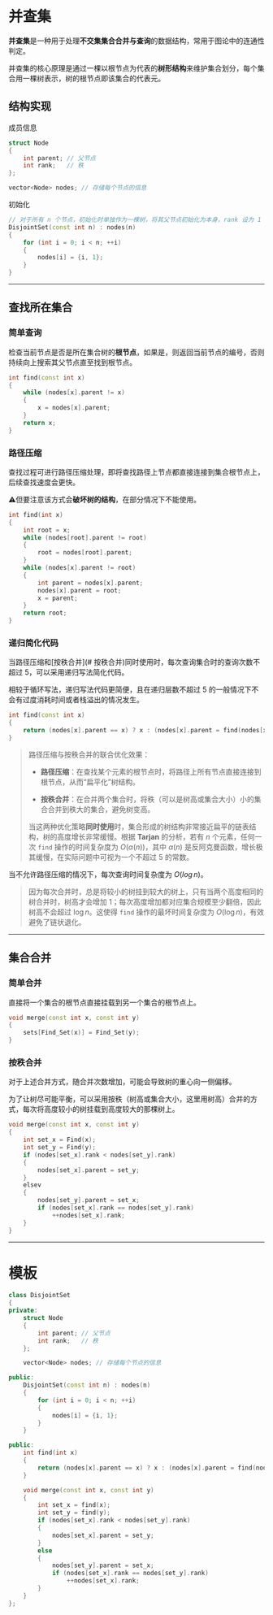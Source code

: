 # 并查集

**并查集**是一种用于处理**不交集集合合并与查询**的数据结构，常用于图论中的连通性判定。

并查集的核心原理是通过一棵以根节点为代表的**树形结构**来维护集合划分，每个集合用一棵树表示，树的根节点即该集合的代表元。

## 结构实现

成员信息

```cpp
struct Node
{
	int parent;	// 父节点
	int rank;	// 秩
};

vector<Node> nodes;	// 存储每个节点的信息
```

初始化

```c++
// 对于所有 n 个节点，初始化时单独作为一棵树，将其父节点初始化为本身，rank 设为 1
DisjointSet(const int n) : nodes(n)
{
	for (int i = 0; i < n; ++i)
	{
		nodes[i] = {i, 1};
	}
}
```

---

## 查找所在集合

### 简单查询

检查当前节点是否是所在集合树的**根节点**，如果是，则返回当前节点的编号，否则持续向上搜索其父节点直至找到根节点。

```c++
int find(const int x)
{
	while (nodes[x].parent != x)
	{
		x = nodes[x].parent;
	}
	return x;
}
```

### 路径压缩

查找过程可进行路径压缩处理，即将查找路径上节点都直接连接到集合根节点上，后续查找速度会更快。

⚠️但要注意该方式会**破坏树的结构**，在部分情况下不能使用。

```c++
int find(int x)
{
	int root = x;
	while (nodes[root].parent != root)
	{
		root = nodes[root].parent;
	}
	while (nodes[x].parent != root)
	{
		int parent = nodes[x].parent;
		nodes[x].parent = root;
		x = parent;
	}
	return root;
}
```

### 递归简化代码

当路径压缩和[按秩合并](# 按秩合并)同时使用时，每次查询集合时的查询次数不超过 $5$，可以采用递归写法简化代码。

相较于循环写法，递归写法代码更简便，且在递归层数不超过 $5$ 的一般情况下不会有过度消耗时间或者栈溢出的情况发生。

```c++
int find(const int x)
{
	return (nodes[x].parent == x) ? x : (nodes[x].parent = find(nodes[x].parent));
}
```

> 路径压缩与按秩合并的联合优化效果：
>
> - **路径压缩**：在查找某个元素的根节点时，将路径上所有节点直接连接到根节点，从而“扁平化”树结构。
> 
> - **按秩合并**：在合并两个集合时，将秩（可以是树高或集合大小）小的集合合并到秩大的集合，避免树变高。
>
> 当这两种优化策略**同时使用**时，集合形成的树结构非常接近扁平的链表结构，树的高度增长非常缓慢。根据 **Tarjan** 的分析，若有 $n$ 个元素，任何一次 `find` 操作的时间复杂度为 $O(\alpha(n))$，其中 $\alpha(n)$ 是反阿克曼函数，增长极其缓慢，在实际问题中可视为一个不超过 $5$ 的常数。

当不允许路径压缩的情况下，每次查询时间复杂度为 $O(log \, n)$。

> 因为每次合并时，总是将较小的树挂到较大的树上，只有当两个高度相同的树合并时，树高才会增加 1；每次高度增加都对应集合规模至少翻倍，因此树高不会超过 $\log n$。这使得 `find` 操作的最坏时间复杂度为 $O(\log n)$，有效避免了链状退化。

---

## 集合合并

###  简单合并

直接将一个集合的根节点直接挂载到另一个集合的根节点上。

```c++
void merge(const int x, const int y)
{
	sets[Find_Set(x)] = Find_Set(y);
}
```

###  按秩合并

对于上述合并方式，随合并次数增加，可能会导致树的重心向一侧偏移。

为了让树尽可能平衡，可以采用按秩（树高或集合大小，这里用树高）合并的方式，每次将高度较小的树挂载到高度较大的那棵树上。

```c++
void merge(const int x, const int y)
{
	int set_x = Find(x);
	int set_y = Find(y);
	if (nodes[set_x].rank < nodes[set_y].rank)
	{
		nodes[set_x].parent = set_y;
	}
	elsev
	{
		nodes[set_y].parent = set_x;
		if (nodes[set_x].rank == nodes[set_y].rank)
			++nodes[set_x].rank;
	}
}
```

---

# 模板

```c++
class DisjointSet
{
private:
	struct Node
	{
		int parent;	// 父节点
		int rank;	// 秩
	};

	vector<Node> nodes;	// 存储每个节点的信息

public:
	DisjointSet(const int n) : nodes(n)
	{
		for (int i = 0; i < n; ++i)
		{
			nodes[i] = {i, 1};
		}
	}

public:
	int find(int x)
	{
		return (nodes[x].parent == x) ? x : (nodes[x].parent = find(nodes[x].parent));
	}

	void merge(const int x, const int y)
	{
		int set_x = find(x);
		int set_y = find(y);
		if (nodes[set_x].rank < nodes[set_y].rank)
		{
			nodes[set_x].parent = set_y;
		}
		else
		{
			nodes[set_y].parent = set_x;
			if (nodes[set_x].rank == nodes[set_y].rank)
				++nodes[set_x].rank;
		}
	}
};
```

